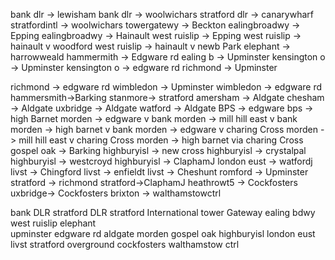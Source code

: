 bank dlr -> lewisham
bank dlr -> woolwichars
stratford dlr -> canarywharf
stratfordintl -> woolwichars
towergatewy -> Beckton
ealingbroadwy -> Epping
ealingbroadwy -> Hainault
west ruislip -> Epping
west ruislip -> hainault v woodford
west ruislip -> hainault v newb Park
elephant -> harrowweald
hammermith -> Edgware rd
ealing b -> Upminster
kensington o -> Upminster
kensington o -> edgware rd
richmond -> Upminster

richmond -> edgware rd
wimbledon -> Upminster
wimbledon -> edgware rd
hammersmith->Barking
stanmore-> stratford
amersham -> Aldgate
chesham -> Aldgate
uxbridge -> Aldgate
watford -> Aldgate
BPS -> edgware
bps -> high Barnet
morden -> edgware v bank
morden -> mill hill east v bank
morden -> high barnet v bank
morden -> edgware v charing Cross
morden -> mill hill east v charing Cross
morden -> high barnet via charing Cross
gospel oak -> Barking
highburyisl -> new cross
highburyisl -> crystalpal
highburyisl -> westcroyd
highburyisl -> ClaphamJ
london eust -> watfordj
livst -> Chingford
livst -> enfieldt
livst -> Cheshunt
romford -> Upminster
stratford -> richmond
stratford->ClaphamJ
heathrowt5 -> Cockfosters
uxbridge-> Cockfosters
brixton -> walthamstowctrl

bank DLR
stratford DLR
stratford International
tower Gateway
ealing bdwy
west ruislip
elephant  
upminster
edgware rd
aldgate
morden
gospel oak
highburyisl
london eust
livst
stratford overground
cockfosters
walthamstow ctrl
